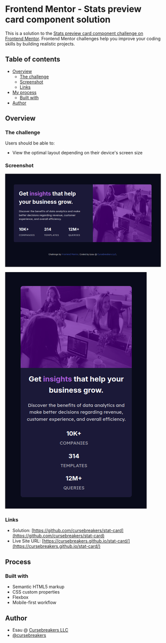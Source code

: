 # Frontend Mentor - Stats preview card component solution

This is a solution to the [Stats preview card component challenge on Frontend Mentor](https://www.frontendmentor.io/challenges/stats-preview-card-component-8JqbgoU62). Frontend Mentor challenges help you improve your coding skills by building realistic projects. 

## Table of contents

- [Overview](#overview)
  - [The challenge](#the-challenge)
  - [Screenshot](#screenshot)
  - [Links](#links)
- [My process](#my-process)
  - [Built with](#built-with)
- [Author](#author)

## Overview

### The challenge

Users should be able to:

- View the optimal layout depending on their device's screen size

### Screenshot

![](./images/desktop.png)

![](./images/mobile.png)

### Links

- Solution: [https://github.com/cursebreakers/stat-card](https://github.com/cursebreakers/stat-card)
- Live Site URL: [https://cursebreakers.github.io/stat-card/](https://cursebreakers.github.io/stat-card/)

## Process

### Built with

- Semantic HTML5 markup
- CSS custom properties
- Flexbox
- Mobile-first workflow

## Author

- Esau @ [Cursebreakers LLC](https://cursebreakers.net)
- [@cursebreakers](https://www.frontendmentor.io/profile/cursebreakers)

